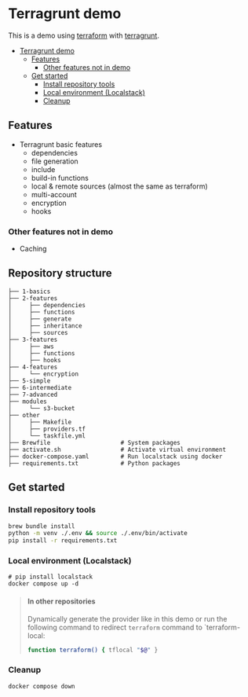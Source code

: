 # Terragrunt demo

This is a demo using [terraform](https://www.terraform.io) with [terragrunt](https://github.com/gruntwork-io/terragrunt).

<!-- TOC -->
* [Terragrunt demo](#terragrunt-demo)
  * [Features](#features)
    * [Other features not in demo](#other-features-not-in-demo)
  * [Get started](#get-started)
    * [Install repository tools](#install-repository-tools)
    * [Local environment (Localstack)](#local-environment--localstack-)
    * [Cleanup](#cleanup)
<!-- TOC -->

## Features

* Terragrunt basic features
  * dependencies
  * file generation
  * include
  * build-in functions
  * local & remote sources (almost the same as terraform)
  * multi-account
  * encryption
  * hooks

### Other features not in demo

* Caching

## Repository structure

```
├── 1-basics
├── 2-features
│     ├── dependencies
│     ├── functions
│     ├── generate
│     ├── inheritance
│     ├── sources
├── 3-features
│     ├── aws
│     ├── functions
│     ├── hooks
├── 4-features
│     └── encryption
├── 5-simple
├── 6-intermediate
├── 7-advanced
├── modules
│     └── s3-bucket
├── other
│     ├── Makefile
│     ├── providers.tf
│     └── taskfile.yml
├── Brewfile                    # System packages
├── activate.sh                 # Activate virtual environment
├── docker-compose.yaml         # Run localstack using docker
├── requirements.txt            # Python packages
```

## Get started

### Install repository tools

```bash
brew bundle install
python -m venv ./.env && source ./.env/bin/activate
pip install -r requirements.txt
```

### Local environment (Localstack)

```shell
# pip install localstack
docker compose up -d
```

> #### In other repositories  
> Dynamically generate the provider like in this demo or 
> run the following command to redirect `terraform` command to `terraform-local:
> ```bash
> function terraform() { tflocal "$@" }
> ```

### Cleanup

```bash
docker compose down
```
